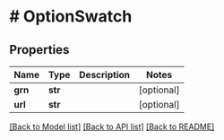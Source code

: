 # # OptionSwatch


## Properties 


Name | Type | Description | Notes
------------ | ------------- | ------------- | -------------
**grn**| **str** |   | [optional]
**url**| **str** |   | [optional]


[[Back to Model list]](../../README.md#models) [[Back to API list]](../../README.md#endpoints) [[Back to README]](../../README.md)

